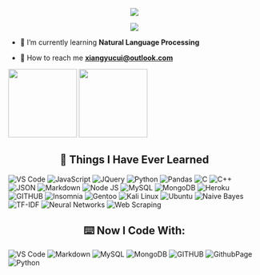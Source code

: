 <!-- <h1 align="center">Hi 👋, I'm Andy(Xiang-Yu) Cui <br><br> <img src="https://komarev.com/ghpvc/?username=AndyFCui&style=for-the-badge"> </h1> -->
<p align="center">
  <a href="https://git.io/typing-svg">
    <img src="https://readme-typing-svg.demolab.com/?lines=Hi+👋,+I'm+Andy(Xiang-Yu)+Cui;Welcome+to+my+GitHub+Profile!">
  </a>
</p>

<p align="center">
  <img src="https://komarev.com/ghpvc/?username=AndyFCui&style=for-the-badge">
</p>



- 🌱 I’m currently learning **Natural Language Processing**

- 📧 How to reach me **xiangyucui@outlook.com**


<td valign="top" width="50%">
<span><img src="https://github-readme-stats.vercel.app/api/top-langs/?username=AndyFCui&layout=compact" height="137px" /></span>
<span><img height="137px" src="https://github-readme-stats.vercel.app/api?username=AndyFCui&hide_title=true&hide_border=true&show_icons=true&line_height=21&text_color=000&icon_color=000&bg_color=0,ea6161,ffc64d,fffc4d,52fa5a&theme=graywhite" /></span>

</td>
</tr>
</table>




<h2 align="center">📓 Things I Have Ever Learned </h2>  
<p>
   <img alt="VS Code" src="https://img.shields.io/badge/Visual_Studio_Code-0078D4?style=for-the-badge&logo=visual%20studio%20code&logoColor=white" />
   <img alt="JavaScript" src="https://img.shields.io/badge/JavaScript-323330?style=for-the-badge&logo=javascript&logoColor=F7DF1E" />
   <img alt="JQuery" src="https://img.shields.io/badge/jQuery-0769AD?style=for-the-badge&logo=jquery&logoColor=white" />
  <img alt="Python" src="https://img.shields.io/badge/Python-FFD43B?style=for-the-badge&logo=python&logoColor=blue" />
  <img alt="Pandas" src="https://img.shields.io/badge/Pandas-2C2D72?style=for-the-badge&logo=pandas&logoColor=white" />
  <img alt="C" src="https://img.shields.io/badge/C-00599C?style=for-the-badge&logo=c&logoColor=white" />
  <img alt="C++" src="https://img.shields.io/badge/C%2B%2B-00599C?style=for-the-badge&logo=c%2B%2B&logoColor=white" />
   <img alt="JSON" src="https://img.shields.io/badge/json-5E5C5C?style=for-the-badge&logo=json&logoColor=white" />
   <img alt="Markdown" src="https://img.shields.io/badge/Markdown-000000?style=for-the-badge&logo=markdown&logoColor=white" />
   <img alt="Node JS" src="https://img.shields.io/badge/Node.js-339933?style=for-the-badge&logo=nodedotjs&logoColor=white" />
   <img alt="MySQL" src="https://img.shields.io/badge/MySQL-005C84?style=for-the-badge&logo=mysql&logoColor=white" />
   <img alt="MongoDB" src="https://img.shields.io/badge/MongoDB-4EA94B?style=for-the-badge&logo=mongodb&logoColor=white" />
    <img alt="Heroku" src="https://img.shields.io/badge/Heroku-430098?style=for-the-badge&logo=heroku&logoColor=white" />
   <img alt="GITHUB" src="https://img.shields.io/badge/GitHub-100000?style=for-the-badge&logo=github&logoColor=white" />
  <img alt="Insomnia" src="https://img.shields.io/badge/Insomnia-5849be?style=for-the-badge&logo=Insomnia&logoColor=white" />
  <img alt="Gentoo" src="https://img.shields.io/badge/Gentoo-54487A?style=for-the-badge&logo=gentoo&logoColor=white" />
  <img alt="Kali Linux" src="https://img.shields.io/badge/Debian-A81D33?style=for-the-badge&logo=debian&logoColor=white" />
  <img alt="Ubuntu" src="https://img.shields.io/badge/Ubuntu-E95420?style=for-the-badge&logo=ubuntu&logoColor=white" />
  <img alt="Naive Bayes" src="https://img.shields.io/badge/Naive%20Bayes-2C2D72?style=for-the-badge&logo=data:image/svg+xml;base64,[some_base64_encoded_data]&logoColor=white" />
  <img alt="TF-IDF" src="https://img.shields.io/badge/TF--IDF-2C2D72?style=for-the-badge&logo=data:image/svg+xml;base64,[some_base64_encoded_data]&logoColor=white" />
  <img alt="Neural Networks" src="https://img.shields.io/badge/Neural%20Networks-2C2D72?style=for-the-badge&logo=tensorflow&logoColor=white" />
  <img alt="Web Scraping" src="https://img.shields.io/badge/Web%20Scraping-2C2D72?style=for-the-badge&logo=internet-explorer&logoColor=white" />

  
</p>

<h2 align="center">⌨️ Now I Code With:</h2>
 <p>
  <img alt="VS Code" src="https://img.shields.io/badge/Visual_Studio_Code-0078D4?style=for-the-badge&logo=visual%20studio%20code&logoColor=white" />
  <img alt="Markdown" src="https://img.shields.io/badge/Markdown-000000?style=for-the-badge&logo=markdown&logoColor=white" />
  <img alt="MySQL" src="https://img.shields.io/badge/MySQL-005C84?style=for-the-badge&logo=mysql&logoColor=white" />
  <img alt="MongoDB" src="https://img.shields.io/badge/MongoDB-4EA94B?style=for-the-badge&logo=mongodb&logoColor=white" />
  <img alt="GITHUB" src="https://img.shields.io/badge/GitHub-100000?style=for-the-badge&logo=github&logoColor=white" />
  <img alt="GithubPage" src="https://img.shields.io/badge/GitHub%20Pages-222222?style=for-the-badge&logo=GitHub%20Pages&logoColor=white" />
  <img alt="Python" src="https://img.shields.io/badge/Python-FFD43B?style=for-the-badge&logo=python&logoColor=blue" />
</p>
